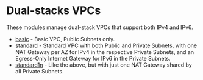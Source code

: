 # Dual-stacks VPCs

These modules manage dual-stack VPCs that support both IPv4 and IPv6.

* [basic](./basic) - Basic VPC, Public Subnets only.
* [standard](./standard) - Standard VPC with both Public and Private Subnets, with one NAT Gateway per AZ for IPv4 in the respective Private Subnets, and an Egress-Only Internet Gateway for IPv6 in the Private Subnets.
* [standard1n](./standard1n) - Like the above, but with just one NAT Gateway shared by all Private Subnets.
